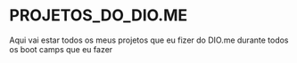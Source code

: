 # PROJETOS_DO_DIO.ME
Aqui vai estar todos os meus projetos que eu fizer do DIO.me durante todos os boot camps que eu fazer
